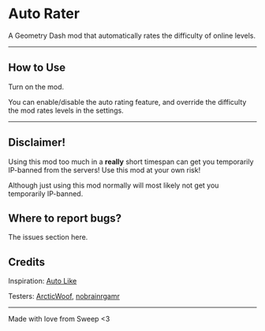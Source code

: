 # Auto Rater
A Geometry Dash mod that automatically rates the difficulty of online levels.

---

## How to Use
Turn on the mod.

You can enable/disable the auto rating feature, and override the difficulty the mod rates levels in the settings.

---

## Disclaimer!
Using this mod too much in a <b>really</b> short timespan can get you temporarily IP-banned from the servers! Use this mod at your own risk!

Although just using this mod normally will most likely not get you temporarily IP-banned.

## Where to report bugs?
The issues section here.

## Credits
Inspiration: [Auto Like](mod:hbg1010.auto-like)

Testers: [ArcticWoof](https://www.youtube.com/@ArcticWoofxD), [nobrainrgamr](https://www.youtube.com/@nobrainrgamr)

---

Made with love from Sweep <3